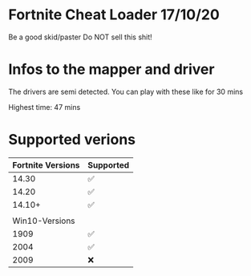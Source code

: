 # Fortnite Cheat Loader 17/10/20
Be a good skid/paster
Do NOT sell this shit!

# Infos to the mapper and driver
The drivers are semi detected. You can play with these like for 30 mins

Highest time: 47 mins

# Supported verions
| Fortnite Versions | Supported |
| ------- | ------------------  |
| 14.30   | :white_check_mark:  |
| 14.20   | :white_check_mark:  |
| 14.10+   | :white_check_mark:  |
| | | 
|Win10-Versions |
| 1909 | :white_check_mark: |
| 2004 | :white_check_mark: |
| 2009 | :x: |
